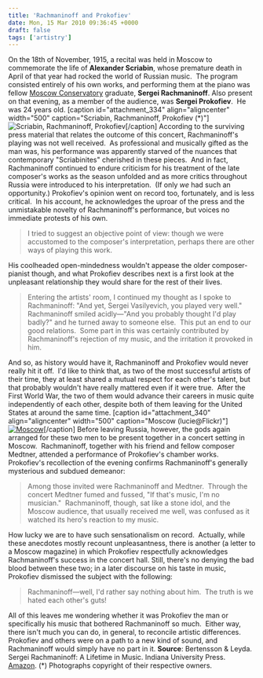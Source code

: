 ```yaml
---
title: 'Rachmaninoff and Prokofiev'
date: Mon, 15 Mar 2010 09:36:45 +0000
draft: false
tags: ['artistry']
---
```


On the 18th of November, 1915, a recital was held in Moscow to commemorate the life of **Alexander Scriabin**, whose premature death in April of that year had rocked the world of Russian music.  The program consisted entirely of his own works, and performing them at the piano was fellow [Moscow Conservatory](http://www.mosconsv.ru/english.phtml "The Moscow Conservatory") graduate, **Sergei Rachmaninoff**. Also present on that evening, as a member of the audience, was **Sergei Prokofiev**.  He was 24 years old. \[caption id="attachment\_334" align="aligncenter" width="500" caption="Scriabin, Rachmaninoff, Prokofiev (\*)"\]![Scriabin, Rachmaninoff, Prokofiev](https://alexchaocom.files.wordpress.com/2021/07/af8a7-composer-pianists.jpg "Russian Composer Pianists")\[/caption\] According to the surviving press material that relates the outcome of this concert, Rachmaninoff's playing was not well received.  As professional and musically gifted as the man was, his performance was apparently starved of the nuances that contemporary "Scriabinites" cherished in these pieces.  And in fact, Rachmaninoff continued to endure criticism for his treatment of the late composer's works as the season unfolded and as more critics throughout Russia were introduced to his interpretation.  (If only _we_ had such an opportunity.) Prokofiev's opinion went on record too, fortunately, and is less critical.  In his account, he acknowledges the uproar of the press and the unmistakable novelty of Rachmaninoff's performance, but voices no immediate protests of his own.

> I tried to suggest an objective point of view: though we were accustomed to the composer's interpretation, perhaps there are other ways of playing this work.

His coolheaded open-mindedness wouldn't appease the older composer-pianist though, and what Prokofiev describes next is a first look at the unpleasant relationship they would share for the rest of their lives.

> Entering the artists' room, I continued my thought as I spoke to Rachmaninoff: "And yet, Sergei Vasilyevich, you played very well."  Rachmaninoff smiled acidly—"And you probably thought I'd play badly?" and he turned away to someone else.  This put an end to our good relations.  Some part in this was certainly contributed by Rachmaninoff's rejection of my music, and the irritation it provoked in him.

And so, as history would have it, Rachmaninoff and Prokofiev would never really hit it off.  I'd like to think that, as two of the most successful artists of their time, they at least shared a mutual respect for each other's talent, but that probably wouldn't have really mattered even if it were true.  After the First World War, the two of them would advance their careers in music quite independently of each other, despite both of them leaving for the United States at around the same time. \[caption id="attachment\_340" align="aligncenter" width="500" caption="Moscow (lucie@Flickr)"\][![Moscow](https://alexchaocom.files.wordpress.com/2021/07/93bcd-moscow-lucie.jpg "Moscow")](http://www.flickr.com/photos/-lucie-/3100254171/)\[/caption\] Before leaving Russia, however, the gods again arranged for these two men to be present together in a concert setting in Moscow.  Rachmaninoff, together with his friend and fellow composer Medtner, attended a performance of Prokofiev's chamber works.  Prokofiev's recollection of the evening confirms Rachmaninoff's generally mysterious and subdued demeanor:

> Among those invited were Rachmaninoff and Medtner.  Through the concert Medtner fumed and fussed, "If that's music, I'm no musician."  Rachmaninoff, though, sat like a stone idol, and the Moscow audience, that usually received me well, was confused as it watched its hero's reaction to my music.

How lucky we are to have such sensationalism on record.  Actually, while these anecdotes mostly recount unpleasantness, there is another (a letter to a Moscow magazine) in which Prokofiev respectfully acknowledges Rachmaninoff's success in the concert hall. Still, there's no denying the bad blood between these two; in a later discourse on his taste in music, Prokofiev dismissed the subject with the following:

> Rachmaninoff—well, I'd rather say nothing about him.  The truth is we hated each other's guts!

All of this leaves me wondering whether it was Prokofiev the man or specifically his music that bothered Rachmaninoff so much.  Either way, there isn't much you can do, in general, to reconcile artistic differences.  Prokofiev and others were on a path to a new kind of sound, and Rachmaninoff would simply have no part in it. **Source**: Bertensson & Leyda. Sergei Rachmaninoff: A Lifetime in Music. Indiana University Press. [Amazon](http://www.amazon.com/Sergei-Rachmaninoff-Lifetime-Russian-Studies/dp/0253214211 "Sergei Rachmaninoff: A Lifetime in Music"). (\*) Photographs copyright of their respective owners.
